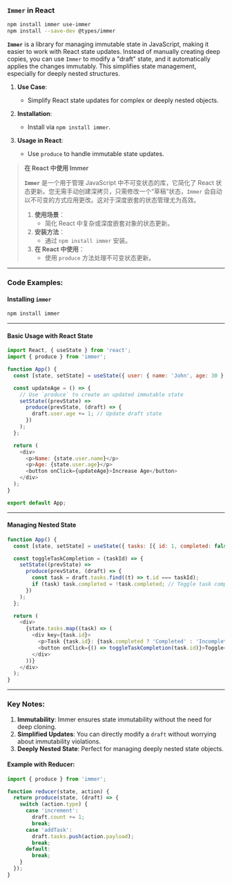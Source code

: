 ### `Immer` in React  

```bash
npm install immer use-immer
npm install --save-dev @types/immer
```



**`Immer`** is a library for managing immutable state in JavaScript, making it easier to work with React state updates. Instead of manually creating deep copies, you can use `Immer` to modify a "draft" state, and it automatically applies the changes immutably. This simplifies state management, especially for deeply nested structures.  

<audio src="..\..\mp3\__`Immer`__ is .mp3"></audio>

1. **Use Case**:  
   - Simplify React state updates for complex or deeply nested objects.  

2. **Installation**:  
   - Install via `npm install immer`.  

3. **Usage in React**:  
   - Use `produce` to handle immutable state updates.  

> **在 React 中使用 Immer** 
>
>  <audio src="..\..\mp3\`Immer`是一个用于管理J.mp3"></audio>
> **`Immer`** 是一个用于管理 JavaScript 中不可变状态的库，它简化了 React 状态更新。您无需手动创建深拷贝，只需修改一个“草稿”状态，`Immer` 会自动以不可变的方式应用更改。这对于深度嵌套的状态管理尤为高效。  
>
> 1. **使用场景**：  
>    - 简化 React 中复杂或深度嵌套对象的状态更新。  
> 2. **安装方法**：  
>    - 通过 `npm install immer` 安装。  
> 3. **在 React 中使用**：  
>    - 使用 `produce` 方法处理不可变状态更新。  

---

### Code Examples:

#### **Installing `immer`**
```bash
npm install immer
```

---

#### **Basic Usage with React State**

<audio src="..\..\mp3\这段代码展示了如何使用imme.mp3"></audio>

```javascript
import React, { useState } from 'react';
import { produce } from 'immer';

function App() {
  const [state, setState] = useState({ user: { name: 'John', age: 30 } });

  const updateAge = () => {
    // Use `produce` to create an updated immutable state
    setState((prevState) =>
      produce(prevState, (draft) => {
        draft.user.age += 1; // Update draft state
      })
    );
  };

  return (
    <div>
      <p>Name: {state.user.name}</p>
      <p>Age: {state.user.age}</p>
      <button onClick={updateAge}>Increase Age</button>
    </div>
  );
}

export default App;
```

---

#### **Managing Nested State**

<audio src="..\..\mp3\这段代码展示了如何使用`imm.mp3"></audio>

```javascript
function App() {
  const [state, setState] = useState({ tasks: [{ id: 1, completed: false }] });

  const toggleTaskCompletion = (taskId) => {
    setState((prevState) =>
      produce(prevState, (draft) => {
        const task = draft.tasks.find((t) => t.id === taskId);
        if (task) task.completed = !task.completed; // Toggle task completion
      })
    );
  };

  return (
    <div>
      {state.tasks.map((task) => (
        <div key={task.id}>
          <p>Task {task.id}: {task.completed ? 'Completed' : 'Incomplete'}</p>
          <button onClick={() => toggleTaskCompletion(task.id)}>Toggle</button>
        </div>
      ))}
    </div>
  );
}
```

---

### Key Notes:  

<audio src="..\..\mp3\1. __Immutabili.mp3"></audio>

1. **Immutability**: Immer ensures state immutability without the need for deep cloning.  
2. **Simplified Updates**: You can directly modify a `draft` without worrying about immutability violations.  
3. **Deeply Nested State**: Perfect for managing deeply nested state objects.  

#### Example with Reducer:
```javascript
import { produce } from 'immer';

function reducer(state, action) {
  return produce(state, (draft) => {
    switch (action.type) {
      case 'increment':
        draft.count += 1;
        break;
      case 'addTask':
        draft.tasks.push(action.payload);
        break;
      default:
        break;
    }
  });
}
```